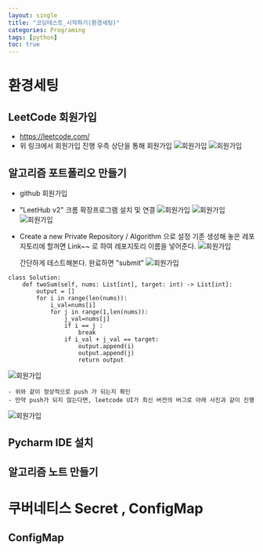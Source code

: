 ```yaml
---
layout: single
title: "코딩테스트_시작하기(환경세팅)"
categories: Programing
tags: [python]
toc: true
---
```



# 환경세팅 




## LeetCode 회원가입
- https://leetcode.com/
- 위 링크에서 회원가입 진행  우측 상단을 통해 회원가입
![회원가입](/Images/coding/coding.png)
![회원가입](/Images/coding/coding1.png)
## 알고리즘 포트폴리오 만들기
 - github 회원가입
 - "LeetHub v2" 크롬 확장프로그램 설치 및 연결 
 ![회원가입](/Images/coding/coding3.png)
![회원가입](/Images/coding/coding4.png)
![회원가입](/Images/coding/coding5.png)
- Create a new Private Repository     /  Algorithm 으로 설정
    기존 생성해 놓은 레포지토리에 할꺼면  Link~~ 로 하여 레포지토리 이름을 넣어준다. 
![회원가입](/Images/coding/coding6.png)


    간단하게 테스트해본다.
    완료하면 "submit"
     ![회원가입](/Images/coding/coding7.png)   

~~~
class Solution:
    def twoSum(self, nums: List[int], target: int) -> List[int]:
        output = []
        for i in range(len(nums)):
            i_val=nums[i]
            for j in range(1,len(nums)):
                j_val=nums[j]
                if i == j :
                    break
                if i_val + j_val == target:
                    output.append(i)
                    output.append(j)
                    return output      
~~~

![회원가입](/Images/coding/coding9.png)   

    - 위와 같이 정상적으로 push 가 되는지 확인 
    - 만약 push가 되지 않는다면, leetcode UI가 최신 버전의 버그로 아래 사진과 같이 진행 
![회원가입](/Images/coding/coding8.png)       

## Pycharm IDE 설치 

## 알고리즘 노트 만들기

#  쿠버네티스 Secret , ConfigMap

## ConfigMap
